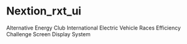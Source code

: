 # Nextion_rxt_ui
Alternative Energy Club International Electric Vehicle Races Efficiency Challenge Screen Display System
